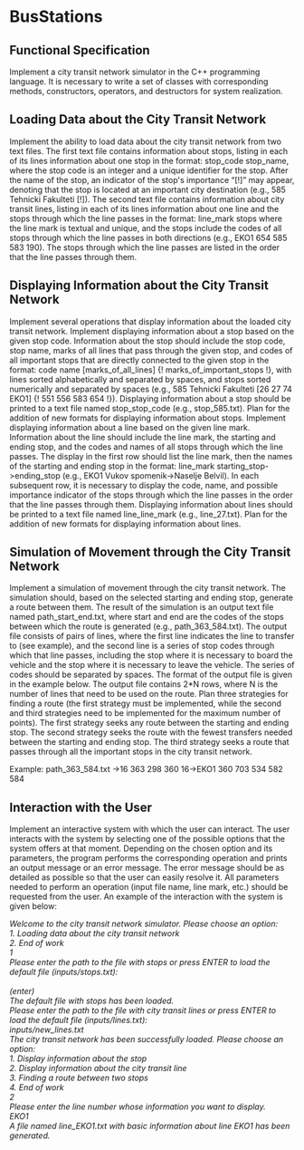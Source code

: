 # BusStations

## Functional Specification
Implement a city transit network simulator in the C++ programming language. It is necessary to write a set of classes with corresponding methods, constructors, operators, and destructors for system realization.

## Loading Data about the City Transit Network
Implement the ability to load data about the city transit network from two text files.
The first text file contains information about stops, listing in each of its lines information about one stop in the format: stop_code stop_name, where the stop code is an integer and a unique identifier for the stop. After the name of the stop, an indicator of the stop's importance “[!]” may appear, denoting that the stop is located at an important city destination (e.g., 585 Tehnicki Fakulteti [!]).
The second text file contains information about city transit lines, listing in each of its lines information about one line and the stops through which the line passes in the format: line_mark stops where the line mark is textual and unique, and the stops include the codes of all stops through which the line passes in both directions (e.g., EKO1 654 585 583 190). The stops through which the line passes are listed in the order that the line passes through them.

## Displaying Information about the City Transit Network

Implement several operations that display information about the loaded city transit network.
Implement displaying information about a stop based on the given stop code. Information about the stop should include the stop code, stop name, marks of all lines that pass through the given stop, and codes of all important stops that are directly connected to the given stop in the format: code name [marks_of_all_lines] {! marks_of_important_stops !}, with lines sorted alphabetically and separated by spaces, and stops sorted numerically and separated by spaces (e.g., 585 Tehnicki Fakulteti [26 27 74 EKO1] {! 551 556 583 654 !}). Displaying information about a stop should be printed to a text file named stop_stop_code (e.g., stop_585.txt). Plan for the addition of new formats for displaying information about stops.
Implement displaying information about a line based on the given line mark. Information about the line should include the line mark, the starting and ending stop, and the codes and names of all stops through which the line passes. The display in the first row should list the line mark, then the names of the starting and ending stop in the format: line_mark starting_stop->ending_stop (e.g., EKO1 Vukov spomenik->Naselje Belvil). In each subsequent row, it is necessary to display the code, name, and possible importance indicator of the stops through which the line passes in the order that the line passes through them. Displaying information about lines should be printed to a text file named line_line_mark (e.g., line_27.txt). Plan for the addition of new formats for displaying information about lines.

## Simulation of Movement through the City Transit Network
Implement a simulation of movement through the city transit network. The simulation should, based on the selected starting and ending stop, generate a route between them. The result of the simulation is an output text file named path_start_end.txt, where start and end are the codes of the stops between which the route is generated (e.g., path_363_584.txt). The output file consists of pairs of lines, where the first line indicates the line to transfer to (see example), and the second line is a series of stop codes through which that line passes, including the stop where it is necessary to board the vehicle and the stop where it is necessary to leave the vehicle. The series of codes should be separated by spaces. The format of the output file is given in the example below. The output file contains 2*N rows, where N is the number of lines that need to be used on the route.
Plan three strategies for finding a route (the first strategy must be implemented, while the second and third strategies need to be implemented for the maximum number of points). The first strategy seeks any route between the starting and ending stop. The second strategy seeks the route with the fewest transfers needed between the starting and ending stop. The third strategy seeks a route that passes through all the important stops in the city transit network.

Example:
path_363_584.txt
->16 363 298 360 
16->EKO1
360 703 534 582 584

## Interaction with the User
Implement an interactive system with which the user can interact. The user interacts with the system by selecting one of the possible options that the system offers at that moment. Depending on the chosen option and its parameters, the program performs the corresponding operation and prints an output message or an error message. The error message should be as detailed as possible so that the user can easily resolve it. All parameters needed to perform an operation (input file name, line mark, etc.) should be requested from the user. An example of the interaction with the system is given below:

*Welcome to the city transit network simulator. Please choose an option:*  <br />
*1. Loading data about the city transit network*  <br />
*2. End of work*  <br />
  *1*  <br />
*Please enter the path to the file with stops or press ENTER to load the default file (inputs/stops.txt):*  <br /><br />
*(enter)*  <br />
*The default file with stops has been loaded.*  <br />
*Please enter the path to the file with city transit lines or press ENTER to load the default file (inputs/lines.txt):*  <br />
*inputs/new_lines.txt*  <br />
*The city transit network has been successfully loaded. Please choose an option:*  <br />
*1.  Display information about the stop*  <br />
*2.  Display information about the city transit line*  <br />
*3.  Finding a route between two stops*  <br />
*4.  End of work*  <br />
*2*  <br />
*Please enter the line number whose information you want to display.*  <br />
*EKO1*  <br />
*A file named line_EKO1.txt with basic information about line EKO1 has been generated.*  <br />
